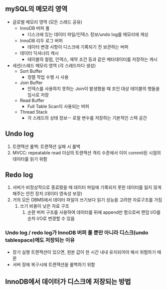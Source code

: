 

## mySQL의 메모리 영역
- 글로벌 메모리 영역 (모든 스레드 공유)
	- InnoDB 버퍼 풀
		- 디스크에 있는 데이터 파일/인덱스 정보/undo log를 메모리에 캐싱
	- InnoDB 리두 로그 버퍼
		- 데이터 변경 사항이 디스크에 기록되기 전 보관하는 버퍼
	- 데이터 딕셔너리 캐시
		- 테이블의 컬럼, 인덱스, 제약 조건 등과 같은 메타데이터를 저장하는 캐시
- 세션/스레드 메모리 영역 (각 스레드마다 생성)
	- Sort Buffer
		- 정렬 작업 수행 시 사용
	- Join Buffer
		- 인덱스를 사용하지 못하는 Join이 발생했을 때 조인 대상 테이블의 행들을 임시로 저장
	- Read Buffer
		- Full Table Scan이 사용되는 버퍼
	- Thread Stack
		- 각 스레드의 상태 정보ㅡ 로컬 변수를 저장하는 기본적인 스택 공간
## Undo log
1. 트랜잭션 롤백: 트랜잭션 실패 시 롤백
2. MVCC: repeatable read 이상의 트랜잭션 격리 수준에서 이미 commit된 시점의 데이터를 읽기 위함
## Redo log
1. 서버가 비정상적으로 종료됐을 때 데이터 파일에 기록되지 못한 데이터를 잃지 않게 해주는 안전 장치 (데이터 영속성 보장)
2. 거의 모든 DBMS에서 데이터 파일이 쓰기보다 읽기 성능을 고려한 자료구조를 가짐
	1. 쓰기 비용이 낮은 자료 구조
		1. 순환 버퍼 구조를 사용하여 데이터를 뒤에 append만 함으로써 랜덤 I/O를 순차 I/O로 변경할 수 있음
### Undo log / redo log가 InnoDB 버퍼 풀 뿐만 아니라 디스크(undo tablespace)에도 저장되는 이유
- 장기 실행 트랜잭션이 있으면, 원본 값이 한 시간 내내 유지되어야 해서 위험하기 때문
- 서버 장애 복구시에 트랜잭션을 롤백하기 위함
## InnoDB에서 데이터가 디스크에 저장되는 방법
